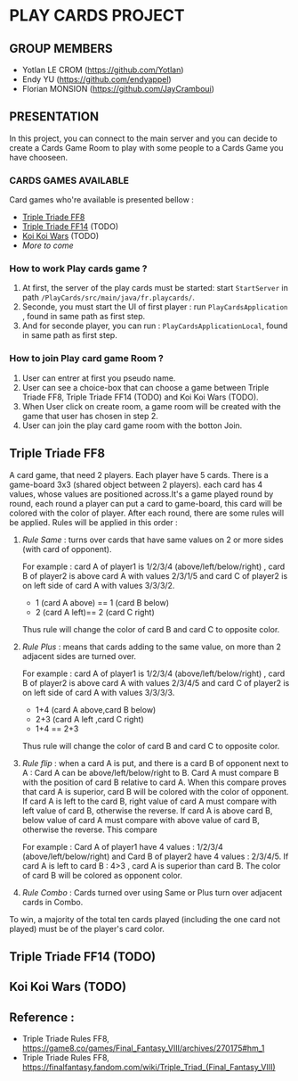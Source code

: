 # PLAY CARDS PROJECT

## GROUP MEMBERS

- Yotlan LE CROM (<https://github.com/Yotlan>)
- Endy YU (<https://github.com/endyappel>)
- Florian MONSION (<https://github.com/JayCramboui>)

## PRESENTATION

In this project, you can connect to the main server and you can decide to create a Cards Game Room to play with some people to a Cards Game you have chooseen. 

### CARDS GAMES AVAILABLE

Card games who're available is presented bellow :
- [Triple Triade FF8](#Triple-Triade-FF8)
- [Triple Triade FF14](#triple-triade-ff14-todo) (TODO)
- [Koi Koi Wars](#koi-koi-wars-todo) (TODO)
- *More to come*

### How to work Play cards game ? 
1. At first, the server of the play cards must be started: start `StartServer` in path `/PlayCards/src/main/java/fr.playcards/`.
2. Seconde, you must start the UI of first player : run `PlayCardsApplication` , found in same path as first step. 
3. And for seconde player, you can run : `PlayCardsApplicationLocal`, found in same path as first step.

### How to join Play card game Room ?
1. User can entrer at first you pseudo name. 
2. User can see a choice-box that can choose a game between Triple Triade FF8, Triple Triade FF14 (TODO) and Koi Koi Wars (TODO).
3. When User click on create room, a game room will be created with the game that user has chosen in step 2.
4. User can join the play card game room with the botton Join. 

## Triple Triade FF8
A card game, that need 2 players. Each player have 5 cards. There is a game-board 3x3 (shared object between 2 players). each card has 4 values, whose values are positioned across.It's a game played round by round, each round a player can put a card to game-board, this card will be colored with the color of player. After each round, there are some rules will be applied. 
Rules will be applied in this order : 

1. *Rule Same* : turns over cards that have same values on 2 or more sides (with card of opponent). 

    For example : card A of player1 is 1/2/3/4 (above/left/below/right) , card B of player2 is above card A with values 2/3/1/5 and card C of player2 is on left side of card A with values 3/3/3/2. 
    - 1 (card A above) == 1 (card B below) 
    - 2 (card A left)== 2 (card C right)

    Thus rule will change the color of card B and card C to opposite color.  

2. *Rule Plus* : means that cards adding to the same value, on more than 2 adjacent sides are turned over.

    For example : card A of player1 is 1/2/3/4 (above/left/below/right) , card B of player2 is above card A with values 2/3/4/5 and card C of player2 is on left side of card A with values 3/3/3/3. 
    - 1+4 (card A above,card B below)
    - 2+3 (card A left ,card C right)
    - 1+4 == 2+3
  
    Thus rule will change the color of card B and card C to opposite color. 
    
3. *Rule flip* : when a card A is put, and there is a card B of opponent next to A : Card A can be above/left/below/right to B. Card A must compare B with the position of card B relative to card A. When this compare proves that card A is superior, card B will be colored with the color of opponent. If card A is left to the card B, right value of card A must compare with left value of card B, otherwise the reverse. If card A is above card B, below value of card A must compare with above value of card B, otherwise the reverse. This compare 

   For example : Card A of player1 have 4 values : 1/2/3/4 (above/left/below/right) and Card B of player2 have 4 values : 2/3/4/5.  If card A is left to card B : 4>3 , card A is superior than card B. The color of card B will be colored as opponent color. 

4. *Rule Combo* : Cards turned over using Same or Plus turn over adjacent cards in Combo.

To win, a majority of the total ten cards played (including the one card not played) must be of the player's card color.


## Triple Triade FF14 (TODO)

## Koi Koi Wars (TODO)


## Reference :
- Triple Triade Rules FF8, https://game8.co/games/Final_Fantasy_VIII/archives/270175#hm_1
- Triple Triade Rules FF8, https://finalfantasy.fandom.com/wiki/Triple_Triad_(Final_Fantasy_VIII)
